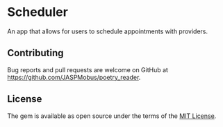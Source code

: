 # Scheduler
An app that allows for users to schedule appointments with providers.

## Contributing
Bug reports and pull requests are welcome on GitHub at https://github.com/JASPMobus/poetry_reader.

## License
The gem is available as open source under the terms of the [MIT License](https://opensource.org/licenses/MIT).